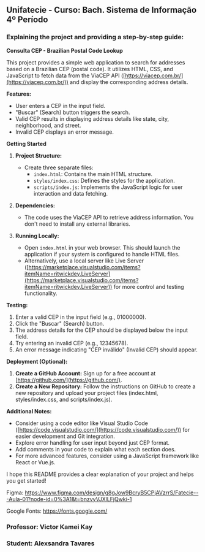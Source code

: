 ## Unifatecie -  Curso: Bach. Sistema de Informação 4º Período 

### Explaining the project and providing a step-by-step guide:

**Consulta CEP - Brazilian Postal Code Lookup**

This project provides a simple web application to search for addresses based on a Brazilian CEP (postal code). It utilizes HTML, CSS, and JavaScript to fetch data from the ViaCEP API ([https://viacep.com.br/](https://viacep.com.br/)) and display the corresponding address details.

**Features:**

- User enters a CEP in the input field.
- "Buscar" (Search) button triggers the search.
- Valid CEP results in displaying address details like state, city, neighborhood, and street.
- Invalid CEP displays an error message.

**Getting Started**

1. **Project Structure:**
   - Create three separate files:
     - `index.html`: Contains the main HTML structure.
     - `styles/index.css`: Defines the styles for the application.
     - `scripts/index.js`: Implements the JavaScript logic for user interaction and data fetching.

2. **Dependencies:**
   - The code uses the ViaCEP API to retrieve address information. You don't need to install any external libraries.

3. **Running Locally:**
   - Open `index.html` in your web browser. This should launch the application if your system is configured to handle HTML files.
   - Alternatively, use a local server like Live Server ([https://marketplace.visualstudio.com/items?itemName=ritwickdey.LiveServer](https://marketplace.visualstudio.com/items?itemName=ritwickdey.LiveServer)) for more control and testing functionality.

**Testing:**

1. Enter a valid CEP in the input field (e.g., 01000000).
2. Click the "Buscar" (Search) button.
3. The address details for the CEP should be displayed below the input field.
4. Try entering an invalid CEP (e.g., 12345678).
5. An error message indicating "CEP inválido" (Invalid CEP) should appear.

**Deployment (Optional):**

1. **Create a GitHub Account:** Sign up for a free account at [https://github.com/](https://github.com/).
2. **Create a New Repository:** Follow the instructions on GitHub to create a new repository and upload your project files (index.html, styles/index.css, and scripts/index.js).

**Additional Notes:**

- Consider using a code editor like Visual Studio Code ([https://code.visualstudio.com/](https://code.visualstudio.com/)) for easier development and Git integration.
- Explore error handling for user input beyond just CEP format.
- Add comments in your code to explain what each section does.
- For more advanced features, consider using a JavaScript framework like React or Vue.js.

I hope this README provides a clear explanation of your project and helps you get started!

Figma: https://www.figma.com/design/g8gJow9BcryB5CPjAVzrrS/Fatecie---Aula-01?node-id=0%3A1&t=bnzvyVJXlLFjQwki-1

Google Fonts: https://fonts.google.com/

### Professor: Victor Kamei Kay
### Student: Alexsandra Tavares
